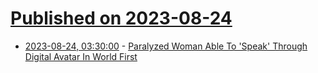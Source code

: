 # [Published on 2023-08-24](index.md)

* [2023-08-24, 03:30:00](https://science.slashdot.org/story/23/08/23/2234246/paralyzed-woman-able-to-speak-through-digital-avatar-in-world-first?utm_source=rss1.0mainlinkanon&utm_medium=feed) - [Paralyzed Woman Able To 'Speak' Through Digital Avatar In World First](https://science.slashdot.org/story/23/08/23/2234246/paralyzed-woman-able-to-speak-through-digital-avatar-in-world-first?utm_source=rss1.0mainlinkanon&utm_medium=feed)
